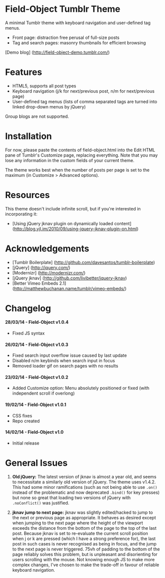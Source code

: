 # Field-Object Tumblr Theme

A minimal Tumblr theme with keyboard navigation and user-defined tag menus.

* Front page: distraction free perusal of full-size posts
* Tag and search pages: masonry thumbnails for efficient browsing

[Demo blog] (http://field-object-demo.tumblr.com/)

# Features

* HTML5, supports all post types
* Keyboard navigation (j/k for next/previous post, n/m for next/previous page)
* User-defined tag menus (lists of comma separated tags are turned into linked drop-down menus by jQuery)

Group blogs are not supported.

# Installation

For now, please paste the contents of field-object.html into the Edit HTML pane of Tumblr's Customize page, replacing everything. Note that you may lose any information in the custom fields of your current theme.

The theme works best when the number of posts per page is set to the maximum (in Customize > Advanced options).

# Resources

This theme doesn't include infinite scroll, but if you're interested in incorporating it:

* [Using jQuery jknav plugin on dynamically loaded content] (http://blog.yjl.im/2010/09/using-jquery-jknav-plugin-on.html)

# Acknowledgements

* [Tumblr Boilerplate] (http://github.com/davesantos/tumblr-boilerplate)
* [jQuery] (http://jquery.com/)
* [Modernizr] (http://modernizr.com/)
* [jQuery jknav] (http://github.com/livibetter/jquery-jknav)
* [Better Vimeo Embeds 2.1] (http://matthewbuchanan.name/tumblr/vimeo-embeds/)

# Changelog

#### 28/03/14 - Field-Object v1.0.4

* Fixed JS syntax

#### 26/02/14 - Field-Object v1.0.3

* Fixed search input overflow issue caused by last update
* Disabled n/m keybinds when search input in focus
* Removed loader gif on search pages with no results

#### 23/02/14 - Field-Object v1.0.2

* Added Customize option: Menu absolutely positioned or fixed (with independent scroll if overlong)

#### 19/02/14 - Field-Object v1.0.1

* CSS fixes
* Repo created

#### 14/02/14 - Field-Object v1.0

* Initial release

# General Issues

1. **Old jQuery:** The latest version of jknav is almost a year old, and seems to necessitate a similarly old version of jQuery. The theme uses v1.4.2. This had some minor ramifications (such as not being able to use `.on()` instead of the problematic and now deprecated `.bind()` for key presses) but none so great that loading two versions of jQuery with `.noConflict()` was justified.

2. **jknav jump to next page:** jknav was slightly edited/hacked to jump to the next or previous page as appropriate. It behaves as desired except when jumping to the next page where the height of the viewport exceeds the distance from the bottom of the page to the top of the last post. Because jknav is set to re-evaluate the current scroll position when j or k are pressed (which I have a strong preference for), the last post in such cases is never recognised as being in focus, and the jump to the next page is never triggered. 75vh of padding to the bottom of the page reliably solves this problem, but is unpleasant and disorienting for users scrolling with the mouse. Not knowing enough JS to make more complex changes, I've chosen to make the trade-off in favour of reliable keyboard navigation.
